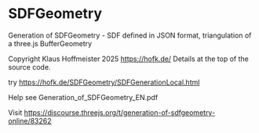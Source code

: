 # SDFGeometry
Generation of SDFGeometry - SDF defined in JSON format,  triangulation of a three.js BufferGeometry

 Copyright Klaus Hoffmeister 2025   https://hofk.de/  Details at the top of the source code. 


 try https://hofk.de/SDFGeometry/SDFGenerationLocal.html

 Help see Generation_of_SDFGeometry_EN.pdf

 Visit https://discourse.threejs.org/t/generation-of-sdfgeometry-online/83262
